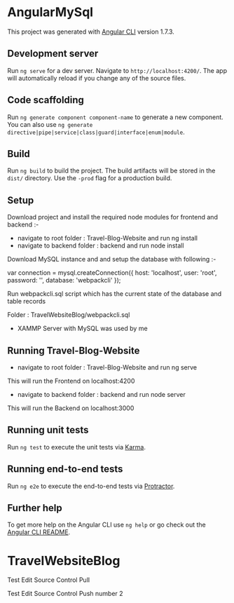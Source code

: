 # AngularMySql

This project was generated with [Angular CLI](https://github.com/angular/angular-cli) version 1.7.3.

## Development server

Run `ng serve` for a dev server. Navigate to `http://localhost:4200/`. The app will automatically reload if you change any of the source files.

## Code scaffolding

Run `ng generate component component-name` to generate a new component. You can also use `ng generate directive|pipe|service|class|guard|interface|enum|module`.

## Build

Run `ng build` to build the project. The build artifacts will be stored in the `dist/` directory. Use the `-prod` flag for a production build.


## Setup

Download project and install the required node modules for frontend and backend :-

- navigate to root folder : Travel-Blog-Website and run ng install
- navigate to backend folder : backend and run node install

Download MySQL instance and and setup the database with following :-

var connection = mysql.createConnection({
	host: 'localhost',
	user: 'root',
	password: '',
	database: 'webpackcli'
});

Run webpackcli.sql script which has the current state of the database and table records 

Folder : TravelWebsiteBlog/webpackcli.sql

- XAMMP Server with MySQL was used by me

## Running Travel-Blog-Website

- navigate to root folder : Travel-Blog-Website and run ng serve

This will run the Frontend on localhost:4200

- navigate to backend folder : backend and run node server

This will run the Backend on localhost:3000

## Running unit tests

Run `ng test` to execute the unit tests via [Karma](https://karma-runner.github.io).

## Running end-to-end tests

Run `ng e2e` to execute the end-to-end tests via [Protractor](http://www.protractortest.org/).

## Further help

To get more help on the Angular CLI use `ng help` or go check out the [Angular CLI README](https://github.com/angular/angular-cli/blob/master/README.md).
# TravelWebsiteBlog

Test Edit Source Control Pull

Test Edit Source Control Push number 2


